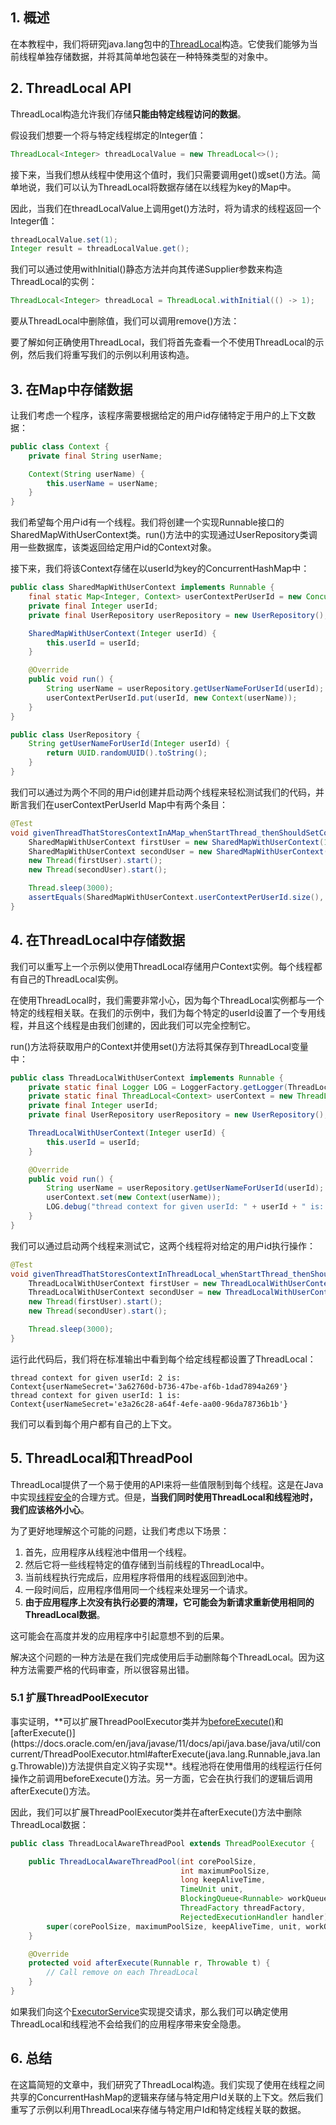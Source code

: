 ## 1. 概述

在本教程中，我们将研究java.lang包中的[ThreadLocal](https://docs.oracle.com/en/java/javase/11/docs/api/java.base/java/lang/ThreadLocal.html)构造。它使我们能够为当前线程单独存储数据，并将其简单地包装在一种特殊类型的对象中。

## 2. ThreadLocal API

ThreadLocal构造允许我们存储**只能由特定线程访问的数据**。

假设我们想要一个将与特定线程绑定的Integer值：

```java
ThreadLocal<Integer> threadLocalValue = new ThreadLocal<>();
```

接下来，当我们想从线程中使用这个值时，我们只需要调用get()或set()方法。简单地说，我们可以认为ThreadLocal将数据存储在以线程为key的Map中。

因此，当我们在threadLocalValue上调用get()方法时，将为请求的线程返回一个Integer值：

```java
threadLocalValue.set(1);
Integer result = threadLocalValue.get();
```

我们可以通过使用withInitial()静态方法并向其传递Supplier参数来构造ThreadLocal的实例：

```java
ThreadLocal<Integer> threadLocal = ThreadLocal.withInitial(() -> 1);
```

要从ThreadLocal中删除值，我们可以调用remove()方法：

要了解如何正确使用ThreadLocal，我们将首先查看一个不使用ThreadLocal的示例，然后我们将重写我们的示例以利用该构造。

## 3. 在Map中存储数据

让我们考虑一个程序，该程序需要根据给定的用户id存储特定于用户的上下文数据：

```java
public class Context {
    private final String userName;

    Context(String userName) {
        this.userName = userName;
    }
}
```

我们希望每个用户id有一个线程。我们将创建一个实现Runnable接口的SharedMapWithUserContext类。run()方法中的实现通过UserRepository类调用一些数据库，该类返回给定用户id的Context对象。

接下来，我们将该Context存储在以userId为key的ConcurrentHashMap中：

```java
public class SharedMapWithUserContext implements Runnable {
    final static Map<Integer, Context> userContextPerUserId = new ConcurrentHashMap<>();
    private final Integer userId;
    private final UserRepository userRepository = new UserRepository();

    SharedMapWithUserContext(Integer userId) {
        this.userId = userId;
    }

    @Override
    public void run() {
        String userName = userRepository.getUserNameForUserId(userId);
        userContextPerUserId.put(userId, new Context(userName));
    }
}
```

```java
public class UserRepository {
    String getUserNameForUserId(Integer userId) {
        return UUID.randomUUID().toString();
    }
}
```

我们可以通过为两个不同的用户id创建并启动两个线程来轻松测试我们的代码，并断言我们在userContextPerUserId Map中有两个条目：

```java
@Test
void givenThreadThatStoresContextInAMap_whenStartThread_thenShouldSetContextForBothUsers() throws ExecutionException, InterruptedException {
    SharedMapWithUserContext firstUser = new SharedMapWithUserContext(1);
    SharedMapWithUserContext secondUser = new SharedMapWithUserContext(2);
    new Thread(firstUser).start();
    new Thread(secondUser).start();

    Thread.sleep(3000);
    assertEquals(SharedMapWithUserContext.userContextPerUserId.size(), 2);
}
```

## 4. 在ThreadLocal中存储数据

我们可以重写上一个示例以使用ThreadLocal存储用户Context实例。每个线程都有自己的ThreadLocal实例。

在使用ThreadLocal时，我们需要非常小心，因为每个ThreadLocal实例都与一个特定的线程相关联。在我们的示例中，我们为每个特定的userId设置了一个专用线程，并且这个线程是由我们创建的，因此我们可以完全控制它。

run()方法将获取用户的Context并使用set()方法将其保存到ThreadLocal变量中：

```java
public class ThreadLocalWithUserContext implements Runnable {
    private static final Logger LOG = LoggerFactory.getLogger(ThreadLocalWithUserContext.class);
    private static final ThreadLocal<Context> userContext = new ThreadLocal<>();
    private final Integer userId;
    private final UserRepository userRepository = new UserRepository();

    ThreadLocalWithUserContext(Integer userId) {
        this.userId = userId;
    }

    @Override
    public void run() {
        String userName = userRepository.getUserNameForUserId(userId);
        userContext.set(new Context(userName));
        LOG.debug("thread context for given userId: " + userId + " is: " + userContext.get());
    }
}
```

我们可以通过启动两个线程来测试它，这两个线程将对给定的用户id执行操作：

```java
@Test
void givenThreadThatStoresContextInThreadLocal_whenStartThread_thenShouldStoreContextInThreadLocal() throws ExecutionException, InterruptedException {
    ThreadLocalWithUserContext firstUser = new ThreadLocalWithUserContext(1);
    ThreadLocalWithUserContext secondUser = new ThreadLocalWithUserContext(2);
    new Thread(firstUser).start();
    new Thread(secondUser).start();

    Thread.sleep(3000);
}
```

运行此代码后，我们将在标准输出中看到每个给定线程都设置了ThreadLocal：

```shell
thread context for given userId: 2 is: Context{userNameSecret='3a62760d-b736-47be-af6b-1dad7894a269'} 
thread context for given userId: 1 is: Context{userNameSecret='e3a26c28-a64f-4efe-aa00-96da78736b1b'}
```

我们可以看到每个用户都有自己的上下文。

## 5. ThreadLocal和ThreadPool

ThreadLocal提供了一个易于使用的API来将一些值限制到每个线程。这是在Java中实现[线程安全](https://www.baeldung.com/java-thread-safety)的合理方式。但是，**当我们同时使用ThreadLocal和线程池时，我们应该格外小心**。

为了更好地理解这个可能的问题，让我们考虑以下场景：

1. 首先，应用程序从线程池中借用一个线程。
2. 然后它将一些线程特定的值存储到当前线程的ThreadLocal中。
3. 当前线程执行完成后，应用程序将借用的线程返回到池中。
4. 一段时间后，应用程序借用同一个线程来处理另一个请求。
5. **由于应用程序上次没有执行必要的清理，它可能会为新请求重新使用相同的ThreadLocal数据**。

这可能会在高度并发的应用程序中引起意想不到的后果。

解决这个问题的一种方法是在我们完成使用后手动删除每个ThreadLocal。因为这种方法需要严格的代码审查，所以很容易出错。

### 5.1 扩展ThreadPoolExecutor

事实证明，**可以扩展ThreadPoolExecutor类并为[beforeExecute()](https://docs.oracle.com/en/java/javase/11/docs/api/java.base/java/util/concurrent/ThreadPoolExecutor.html#beforeExecute(java.lang.Thread,java.lang.Runnable))和[afterExecute()](https://docs.oracle.com/en/java/javase/11/docs/api/java.base/java/util/concurrent/ThreadPoolExecutor.html#afterExecute(java.lang.Runnable,java.lang.Throwable))方法提供自定义钩子实现**。线程池将在使用借用的线程运行任何操作之前调用beforeExecute()方法。另一方面，它会在执行我们的逻辑后调用afterExecute()方法。

因此，我们可以扩展ThreadPoolExecutor类并在afterExecute()方法中删除ThreadLocal数据：

```java
public class ThreadLocalAwareThreadPool extends ThreadPoolExecutor {

    public ThreadLocalAwareThreadPool(int corePoolSize,
                                      int maximumPoolSize,
                                      long keepAliveTime,
                                      TimeUnit unit,
                                      BlockingQueue<Runnable> workQueue,
                                      ThreadFactory threadFactory,
                                      RejectedExecutionHandler handler) {
        super(corePoolSize, maximumPoolSize, keepAliveTime, unit, workQueue, threadFactory, handler);
    }

    @Override
    protected void afterExecute(Runnable r, Throwable t) {
        // Call remove on each ThreadLocal
    }
}
```

如果我们向这个[ExecutorService](https://docs.oracle.com/en/java/javase/11/docs/api/java.base/java/util/concurrent/ExecutorService.html)实现提交请求，那么我们可以确定使用ThreadLocal和线程池不会给我们的应用程序带来安全隐患。

## 6. 总结

在这篇简短的文章中，我们研究了ThreadLocal构造。我们实现了使用在线程之间共享的ConcurrentHashMap的逻辑来存储与特定用户Id关联的上下文。然后我们重写了示例以利用ThreadLocal来存储与特定用户Id和特定线程关联的数据。